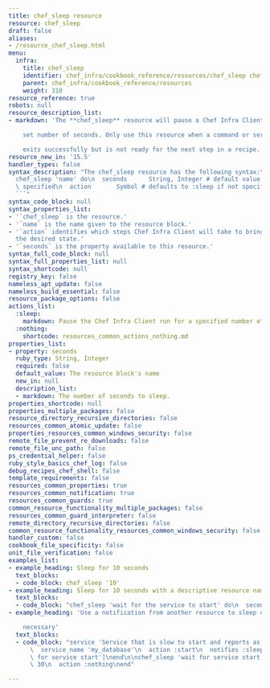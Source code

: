 ```yaml
---
title: chef_sleep resource
resource: chef_sleep
draft: false
aliases:
- /resource_chef_sleep.html
menu:
  infra:
    title: chef_sleep
    identifier: chef_infra/cookbook_reference/resources/chef_sleep chef_sleep
    parent: chef_infra/cookbook_reference/resources
    weight: 310
resource_reference: true
robots: null
resource_description_list:
- markdown: 'The **chef_sleep** resource will pause a Chef Infra Client run for a

    set number of seconds. Only use this resource when a command or service

    exits successfully but is not ready for the next step in a recipe.'
resource_new_in: '15.5'
handler_types: false
syntax_description: "The chef_sleep resource has the following syntax:\n\n``` ruby\n\
  chef_sleep 'name' do\n  seconds      String, Integer # default value: 'name' unless\
  \ specified\n  action       Symbol # defaults to :sleep if not specified\nend\n\
  ```"
syntax_code_block: null
syntax_properties_list:
- '`chef_sleep` is the resource.'
- '`name` is the name given to the resource block.'
- '`action` identifies which steps Chef Infra Client will take to bring the node into
  the desired state.'
- '`seconds` is the property available to this resource.'
syntax_full_code_block: null
syntax_full_properties_list: null
syntax_shortcode: null
registry_key: false
nameless_apt_update: false
nameless_build_essential: false
resource_package_options: false
actions_list:
  :sleep:
    markdown: Pause the Chef Infra Client run for a specified number of seconds.
  :nothing:
    shortcode: resources_common_actions_nothing.md
properties_list:
- property: seconds
  ruby_type: String, Integer
  required: false
  default_value: The resource block's name
  new_in: null
  description_list:
  - markdown: The number of seconds to sleep.
properties_shortcode: null
properties_multiple_packages: false
resource_directory_recursive_directories: false
resources_common_atomic_update: false
properties_resources_common_windows_security: false
remote_file_prevent_re_downloads: false
remote_file_unc_path: false
ps_credential_helper: false
ruby_style_basics_chef_log: false
debug_recipes_chef_shell: false
template_requirements: false
resources_common_properties: true
resources_common_notification: true
resources_common_guards: true
common_resource_functionality_multiple_packages: false
resources_common_guard_interpreter: false
remote_directory_recursive_directories: false
common_resource_functionality_resources_common_windows_security: false
handler_custom: false
cookbook_file_specificity: false
unit_file_verification: false
examples_list:
- example_heading: Sleep for 10 seconds
  text_blocks:
  - code_block: chef_sleep '10'
- example_heading: Sleep for 10 seconds with a descriptive resource name for logging
  text_blocks:
  - code_block: "chef_sleep 'wait for the service to start' do\n  seconds 10\nend"
- example_heading: 'Use a notification from another resource to sleep only when

    necessary'
  text_blocks:
  - code_block: "service 'Service that is slow to start and reports as started' do\n\
      \  service_name 'my_database'\n  action :start\n  notifies :sleep, chef_sleep['wait\
      \ for service start']\nend\n\nchef_sleep 'wait for service start' do\n  seconds\
      \ 30\n  action :nothing\nend"

---
```

